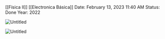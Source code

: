 [[Física II]] [[Electronica Básica]]
Date: February 13, 2023 11:40 AM
Status: Done
Year: 2022

![Untitled](Images/Flujo%20Eléctrico/Untitled.png)

![Untitled](Images/Flujo%20Eléctrico/Untitled%201.png)
